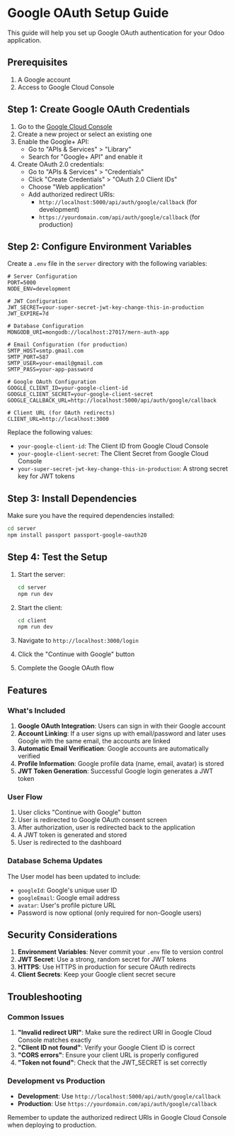# Google OAuth Setup Guide

This guide will help you set up Google OAuth authentication for your Odoo application.

## Prerequisites

1. A Google account
2. Access to Google Cloud Console

## Step 1: Create Google OAuth Credentials

1. Go to the [Google Cloud Console](https://console.cloud.google.com/)
2. Create a new project or select an existing one
3. Enable the Google+ API:
   - Go to "APIs & Services" > "Library"
   - Search for "Google+ API" and enable it
4. Create OAuth 2.0 credentials:
   - Go to "APIs & Services" > "Credentials"
   - Click "Create Credentials" > "OAuth 2.0 Client IDs"
   - Choose "Web application"
   - Add authorized redirect URIs:
     - `http://localhost:5000/api/auth/google/callback` (for development)
     - `https://yourdomain.com/api/auth/google/callback` (for production)

## Step 2: Configure Environment Variables

Create a `.env` file in the `server` directory with the following variables:

```env
# Server Configuration
PORT=5000
NODE_ENV=development

# JWT Configuration
JWT_SECRET=your-super-secret-jwt-key-change-this-in-production
JWT_EXPIRE=7d

# Database Configuration
MONGODB_URI=mongodb://localhost:27017/mern-auth-app

# Email Configuration (for production)
SMTP_HOST=smtp.gmail.com
SMTP_PORT=587
SMTP_USER=your-email@gmail.com
SMTP_PASS=your-app-password

# Google OAuth Configuration
GOOGLE_CLIENT_ID=your-google-client-id
GOOGLE_CLIENT_SECRET=your-google-client-secret
GOOGLE_CALLBACK_URL=http://localhost:5000/api/auth/google/callback

# Client URL (for OAuth redirects)
CLIENT_URL=http://localhost:3000
```

Replace the following values:
- `your-google-client-id`: The Client ID from Google Cloud Console
- `your-google-client-secret`: The Client Secret from Google Cloud Console
- `your-super-secret-jwt-key-change-this-in-production`: A strong secret key for JWT tokens

## Step 3: Install Dependencies

Make sure you have the required dependencies installed:

```bash
cd server
npm install passport passport-google-oauth20
```

## Step 4: Test the Setup

1. Start the server:
   ```bash
   cd server
   npm run dev
   ```

2. Start the client:
   ```bash
   cd client
   npm run dev
   ```

3. Navigate to `http://localhost:3000/login`
4. Click the "Continue with Google" button
5. Complete the Google OAuth flow

## Features

### What's Included

1. **Google OAuth Integration**: Users can sign in with their Google account
2. **Account Linking**: If a user signs up with email/password and later uses Google with the same email, the accounts are linked
3. **Automatic Email Verification**: Google accounts are automatically verified
4. **Profile Information**: Google profile data (name, email, avatar) is stored
5. **JWT Token Generation**: Successful Google login generates a JWT token

### User Flow

1. User clicks "Continue with Google" button
2. User is redirected to Google OAuth consent screen
3. After authorization, user is redirected back to the application
4. A JWT token is generated and stored
5. User is redirected to the dashboard

### Database Schema Updates

The User model has been updated to include:
- `googleId`: Google's unique user ID
- `googleEmail`: Google email address
- `avatar`: User's profile picture URL
- Password is now optional (only required for non-Google users)

## Security Considerations

1. **Environment Variables**: Never commit your `.env` file to version control
2. **JWT Secret**: Use a strong, random secret for JWT tokens
3. **HTTPS**: Use HTTPS in production for secure OAuth redirects
4. **Client Secrets**: Keep your Google client secret secure

## Troubleshooting

### Common Issues

1. **"Invalid redirect URI"**: Make sure the redirect URI in Google Cloud Console matches exactly
2. **"Client ID not found"**: Verify your Google Client ID is correct
3. **"CORS errors"**: Ensure your client URL is properly configured
4. **"Token not found"**: Check that the JWT_SECRET is set correctly

### Development vs Production

- **Development**: Use `http://localhost:5000/api/auth/google/callback`
- **Production**: Use `https://yourdomain.com/api/auth/google/callback`

Remember to update the authorized redirect URIs in Google Cloud Console when deploying to production. 